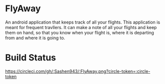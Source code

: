 # FlyAway
An android application that keeps track of all your flights. This application is meant for frequent travllers. It can make a note of all your flights and keep them on hand, so that you know when your flight is, where it is departing from and where it is going to.

# Build Status
https://circleci.com/gh/:Sashen943/:FlyAway.png?circle-token=:circle-token
